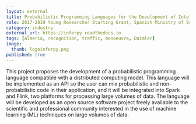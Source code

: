 ```yaml
---
layout: external
title: Probabilistic Programming Languages for the Development of Intelligent Applications on Large Volumes of Data
role: 2017-2019 Young Researcher Starting Grant, Spanish Ministry of Science (PI)
category: industry
external_url: https://inferpy.readthedocs.io
tags: [Almeria, recognition, traffic, manoeuvre, Daimler]
image:
  thumb: logoinferpy.png
published: true
---
```


This project proposes the development of a probabilistic programming language 
compatible with a distributed computing model. This language will be implemented as 
an API so the user can mix probabilistic and non-probabilistic code in their application, 
and it will be integrated into Spark and Flink, two platforms for processing large 
volumes of data. The language will be developed as an open source software project 
freely available to the scientific and professional community interested in the use of 
machine learning (ML) techniques on large volumes of data.
